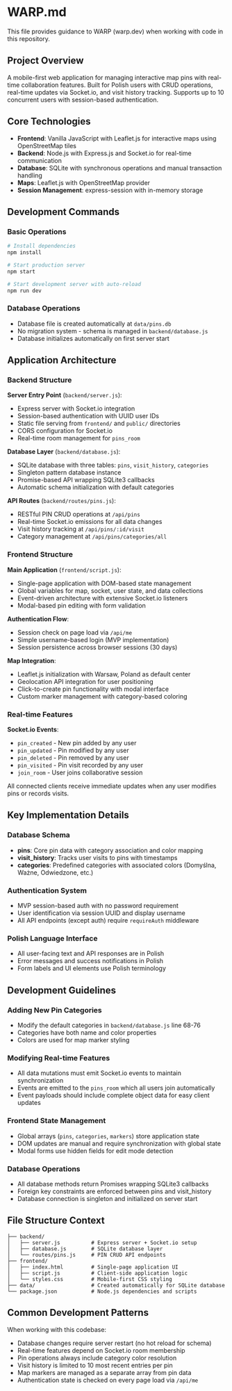 # WARP.md

This file provides guidance to WARP (warp.dev) when working with code in this repository.

## Project Overview

A mobile-first web application for managing interactive map pins with real-time collaboration features. Built for Polish users with CRUD operations, real-time updates via Socket.io, and visit history tracking. Supports up to 10 concurrent users with session-based authentication.

## Core Technologies

- **Frontend**: Vanilla JavaScript with Leaflet.js for interactive maps using OpenStreetMap tiles
- **Backend**: Node.js with Express.js and Socket.io for real-time communication
- **Database**: SQLite with synchronous operations and manual transaction handling
- **Maps**: Leaflet.js with OpenStreetMap provider
- **Session Management**: express-session with in-memory storage

## Development Commands

### Basic Operations
```bash
# Install dependencies
npm install

# Start production server
npm start

# Start development server with auto-reload
npm run dev
```

### Database Operations
- Database file is created automatically at `data/pins.db`
- No migration system - schema is managed in `backend/database.js`
- Database initializes automatically on first server start

## Application Architecture

### Backend Structure

**Server Entry Point** (`backend/server.js`):
- Express server with Socket.io integration
- Session-based authentication with UUID user IDs
- Static file serving from `frontend/` and `public/` directories
- CORS configuration for Socket.io
- Real-time room management for `pins_room`

**Database Layer** (`backend/database.js`):
- SQLite database with three tables: `pins`, `visit_history`, `categories`
- Singleton pattern database instance
- Promise-based API wrapping SQLite3 callbacks
- Automatic schema initialization with default categories

**API Routes** (`backend/routes/pins.js`):
- RESTful PIN CRUD operations at `/api/pins`
- Real-time Socket.io emissions for all data changes
- Visit history tracking at `/api/pins/:id/visit`
- Category management at `/api/pins/categories/all`

### Frontend Structure

**Main Application** (`frontend/script.js`):
- Single-page application with DOM-based state management
- Global variables for map, socket, user state, and data collections
- Event-driven architecture with extensive Socket.io listeners
- Modal-based pin editing with form validation

**Authentication Flow**:
- Session check on page load via `/api/me`
- Simple username-based login (MVP implementation)
- Session persistence across browser sessions (30 days)

**Map Integration**:
- Leaflet.js initialization with Warsaw, Poland as default center
- Geolocation API integration for user positioning
- Click-to-create pin functionality with modal interface
- Custom marker management with category-based coloring

### Real-time Features

**Socket.io Events**:
- `pin_created` - New pin added by any user
- `pin_updated` - Pin modified by any user  
- `pin_deleted` - Pin removed by any user
- `pin_visited` - Pin visit recorded by any user
- `join_room` - User joins collaborative session

All connected clients receive immediate updates when any user modifies pins or records visits.

## Key Implementation Details

### Database Schema
- **pins**: Core pin data with category association and color mapping
- **visit_history**: Tracks user visits to pins with timestamps
- **categories**: Predefined categories with associated colors (Domyślna, Ważne, Odwiedzone, etc.)

### Authentication System
- MVP session-based auth with no password requirement
- User identification via session UUID and display username
- All API endpoints (except auth) require `requireAuth` middleware

### Polish Language Interface
- All user-facing text and API responses are in Polish
- Error messages and success notifications in Polish
- Form labels and UI elements use Polish terminology

## Development Guidelines

### Adding New Pin Categories
- Modify the default categories in `backend/database.js` line 68-76
- Categories have both name and color properties
- Colors are used for map marker styling

### Modifying Real-time Features
- All data mutations must emit Socket.io events to maintain synchronization
- Events are emitted to the `pins_room` which all users join automatically
- Event payloads should include complete object data for easy client updates

### Frontend State Management
- Global arrays (`pins`, `categories`, `markers`) store application state
- DOM updates are manual and require synchronization with global state
- Modal forms use hidden fields for edit mode detection

### Database Operations
- All database methods return Promises wrapping SQLite3 callbacks
- Foreign key constraints are enforced between pins and visit_history
- Database connection is singleton and initialized on server start

## File Structure Context

```
├── backend/
│   ├── server.js          # Express server + Socket.io setup
│   ├── database.js        # SQLite database layer
│   └── routes/pins.js     # PIN CRUD API endpoints
├── frontend/
│   ├── index.html         # Single-page application UI
│   ├── script.js          # Client-side application logic
│   └── styles.css         # Mobile-first CSS styling
├── data/                  # Created automatically for SQLite database
└── package.json           # Node.js dependencies and scripts
```

## Common Development Patterns

When working with this codebase:
- Database changes require server restart (no hot reload for schema)
- Real-time features depend on Socket.io room membership
- Pin operations always include category color resolution
- Visit history is limited to 10 most recent entries per pin
- Map markers are managed as a separate array from pin data
- Authentication state is checked on every page load via `/api/me`